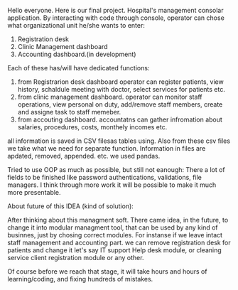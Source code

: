 Hello everyone.
Here is our final project. Hospital's management consolar application. 
By interacting with code through console, operator can chose what organizational unit he/she wants to enter:
1. Registration desk
2. Clinic Management dashboard
3. Accounting dashboard.(in development)

Each of these has/will have dedicated functions:
1. from Registrarion desk dashboard operator can register patients, view history, schaldule meeting with doctor, select services for patients etc.
2. from clinic management dashboard. operator can monitor staff operations, view personal on duty, add/remove staff members, create and assigne task to staff memeber.
3. from accouting dashboard. accountatns can gather infromation about salaries, procedures, costs, monthely incomes etc. 

all information is saved in CSV filesas tables using. Also from these csv files we take what we need for separate function. Information in files are apdated, removed, appended. etc. we used pandas.

Tried to use OOP as much as possible, but still not eanough: There a lot of fields to be finished like password authentications, validations, file managers. I think  through more work it will be possible to make it much more presentable.






About future of this IDEA (kind of solution):

After thinking about this managment soft. There came idea, in the future, to change it into modular managment tool, that can be used by any kind of businnes, just by chosing correct modules. For instanse if we leave intact staff management and accounting part. we can  remove registration desk for patients and change it let's say IT support Help desk module, or cleaning service client registration module or any other.

Of course before we reach that stage, it will take hours and hours of learning/coding, and fixing hundreds of mistakes. 